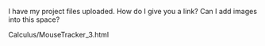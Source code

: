 I have my project files uploaded. How do I give you a link? Can I add images into this space?

Calculus/MouseTracker_3.html
